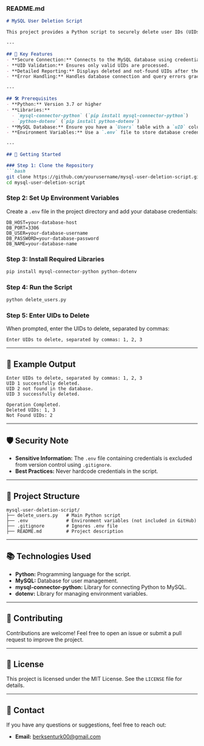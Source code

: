 ### README.md

```markdown
# MySQL User Deletion Script

This project provides a Python script to securely delete user IDs (UIDs) from a MySQL database. It is designed for simplicity, security, and efficiency, ensuring a smooth experience for database administrators and developers.

---

## 🔑 Key Features
- **Secure Connection:** Connects to the MySQL database using credentials stored in environment variables.
- **UID Validation:** Ensures only valid UIDs are processed.
- **Detailed Reporting:** Displays deleted and not-found UIDs after the operation.
- **Error Handling:** Handles database connection and query errors gracefully.

---

## 🛠️ Prerequisites
- **Python:** Version 3.7 or higher
- **Libraries:**
  - `mysql-connector-python` (`pip install mysql-connector-python`)
  - `python-dotenv` (`pip install python-dotenv`)
- **MySQL Database:** Ensure you have a `Users` table with a `uID` column.
- **Environment Variables:** Use a `.env` file to store database credentials securely.

---

## 🚀 Getting Started

### Step 1: Clone the Repository
```bash
git clone https://github.com/yourusername/mysql-user-deletion-script.git
cd mysql-user-deletion-script
```

### Step 2: Set Up Environment Variables
Create a `.env` file in the project directory and add your database credentials:
```env
DB_HOST=your-database-host
DB_PORT=3306
DB_USER=your-database-username
DB_PASSWORD=your-database-password
DB_NAME=your-database-name
```

### Step 3: Install Required Libraries
```bash
pip install mysql-connector-python python-dotenv
```

### Step 4: Run the Script
```bash
python delete_users.py
```

### Step 5: Enter UIDs to Delete
When prompted, enter the UIDs to delete, separated by commas:
```text
Enter UIDs to delete, separated by commas: 1, 2, 3
```

---

## 📝 Example Output
```text
Enter UIDs to delete, separated by commas: 1, 2, 3
UID 1 successfully deleted.
UID 2 not found in the database.
UID 3 successfully deleted.

Operation Completed.
Deleted UIDs: 1, 3
Not Found UIDs: 2
```

---

## 🛡️ Security Note
- **Sensitive Information:** The `.env` file containing credentials is excluded from version control using `.gitignore`.
- **Best Practices:** Never hardcode credentials in the script.

---

## 🔧 Project Structure
```
mysql-user-deletion-script/
├── delete_users.py   # Main Python script
├── .env              # Environment variables (not included in GitHub)
├── .gitignore        # Ignores .env file
├── README.md         # Project description
```

---

## 📚 Technologies Used
- **Python:** Programming language for the script.
- **MySQL:** Database for user management.
- **mysql-connector-python:** Library for connecting Python to MySQL.
- **dotenv:** Library for managing environment variables.

---

## 🤝 Contributing
Contributions are welcome! Feel free to open an issue or submit a pull request to improve the project.

---

## 📜 License
This project is licensed under the MIT License. See the `LICENSE` file for details.

---

## 📧 Contact
If you have any questions or suggestions, feel free to reach out:
- **Email:** berksenturk00@gmail.com
```

